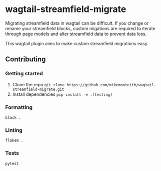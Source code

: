 # wagtail-streamfield-migrate

Migrating streamfield data in wagtail can be difficult.
If you change or rename your streamfield blocks, custom migations are required to
iterate through page models and alter streamfield data to prevent data loss.

This wagtail plugin aims to make custom streamfield migrations easy.

## Contributing

### Getting started

1. Clone the repo `git clone https://github.com/mikemonteith/wagtail-streamfield-migrate.git`
2. Install dependencies `pip install -e .[testing]`

### Formatting

`black .`

### Linting

`flake8 .`

### Tests

`pytest`
